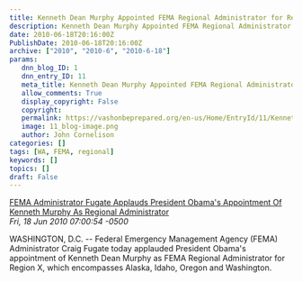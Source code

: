 ```yaml
---
title: Kenneth Dean Murphy Appointed FEMA Regional Administrator for Region X
description: Kenneth Dean Murphy Appointed FEMA Regional Administrator for Region X
date: 2010-06-18T20:16:00Z
PublishDate: 2010-06-18T20:16:00Z
archive: ["2010", "2010-6", "2010-6-18"]
params:
   dnn_blog_ID: 1
   dnn_entry_ID: 11
   meta_title: Kenneth Dean Murphy Appointed FEMA Regional Administrator for Region X
   allow_comments: True
   display_copyright: False
   copyright: 
   permalink: https://vashonbeprepared.org/en-us/Home/EntryId/11/Kenneth-Dean-Murphy-Appointed-FEMA-Regional-Administrator-for-Region-X
   image: 11_blog-image.png
   author: John Cornelison
categories: []
tags: [WA, FEMA, regional]
keywords: []
topics: []
draft: False
---
```


<p><a href="http://links.govdelivery.com:80/track?type=click&amp;enid=bWFpbGluZ2lkPTg2ODg3NCZtZXNzYWdlaWQ9UFJELUJVTC04Njg4NzQmZGF0YWJhc2VpZD0xMDAxJnNlcmlhbD0xMjc2NTYwMzEyJmVtYWlsaWQ9bG1leWVyc0BiZWxsZXZ1ZXdhLmdvdiZ1c2VyaWQ9bG1leWVyc0BiZWxsZXZ1ZXdhLmdvdiZmbD0mZXh0cmE9TXVsdGl2YXJpYXRlSWQ9JiYm&amp;&amp;&amp;100&amp;&amp;&amp;http://www.fema.gov/news/newsrelease.fema?id=51884">FEMA Administrator Fugate Applauds President Obama's Appointment Of Kenneth Murphy As Regional Administrator</a> <br />
<em>Fri, 18 Jun 2010 07:00:54 -0500</em></p>
<p>WASHINGTON, D.C. -- Federal Emergency Management Agency (FEMA) Administrator Craig Fugate today applauded President Obama's appointment of Kenneth Dean Murphy as FEMA Regional Administrator for Region X, which encompasses Alaska, Idaho, Oregon and Washington.</p>
